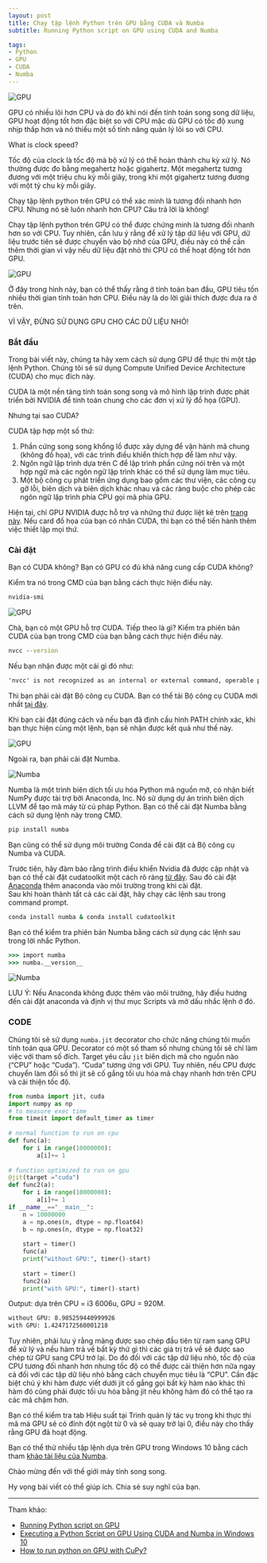 ```yaml
---
layout: post
title: Chạy tập lệnh Python trên GPU bằng CUDA và Numba
subtitle: Running Python script on GPU using CUDA and Numba

tags:
- Python
- GPU
- CUDA
- Numba
---
```


![GPU](https://boxxv.github.io/img/posts/0_PIGh7ZJ-5mc0y2EJ.png "GPU")

GPU có nhiều lõi hơn CPU và do đó khi nói đến tính toán song song dữ liệu, GPU hoạt động tốt hơn đặc biệt so với CPU mặc dù GPU có tốc độ xung nhịp thấp hơn và nó thiếu một số tính năng quản lý lõi so với CPU.

What is clock speed?

Tốc độ của clock là tốc độ mà bộ xử lý có thể hoàn thành chu kỳ xử lý. Nó thường được đo bằng megahertz hoặc gigahertz. Một megahertz tương đương với một triệu chu kỳ mỗi giây, trong khi một gigahertz tương đương với một tỷ chu kỳ mỗi giây.

Chạy tập lệnh python trên GPU có thể xác minh là tương đối nhanh hơn CPU.
Nhưng nó sẽ luôn nhanh hơn CPU?
Câu trả lời là không!

Chạy tập lệnh python trên GPU có thể được chứng minh là tương đối nhanh hơn so với CPU. Tuy nhiên, cần lưu ý rằng để xử lý tập dữ liệu với GPU, dữ liệu trước tiên sẽ được chuyển vào bộ nhớ của GPU, điều này có thể cần thêm thời gian vì vậy nếu dữ liệu đặt nhỏ thì CPU có thể hoạt động tốt hơn GPU.

![GPU](https://boxxv.github.io/img/posts/0_rPr6XW638a1Ztd6N.png "GPU")

Ở đây trong hình này, bạn có thể thấy rằng ở tính toán ban đầu, GPU tiêu tốn nhiều thời gian tính toán hơn CPU. Điều này là do lời giải thích được đưa ra ở trên.

VÌ VẬY, ĐỪNG SỬ DỤNG GPU CHO CÁC DỮ LIỆU NHỎ!


### Bắt đầu

Trong bài viết này, chúng ta hãy xem cách sử dụng GPU để thực thi một tập lệnh Python. Chúng tôi sẽ sử dụng Compute Unified Device Architecture (CUDA) cho mục đích này.

CUDA là một nền tảng tính toán song song và mô hình lập trình được phát triển bởi NVIDIA để tính toán chung cho các đơn vị xử lý đồ họa (GPU).

Nhưng tại sao CUDA?

CUDA tập hợp một số thứ:
1. Phần cứng song song khổng lồ được xây dựng để vận hành mã chung (không đồ họa), với các trình điều khiển thích hợp để làm như vậy.
2. Ngôn ngữ lập trình dựa trên C để lập trình phần cứng nói trên và một hợp ngữ mà các ngôn ngữ lập trình khác có thể sử dụng làm mục tiêu.
3. Một bộ công cụ phát triển ứng dụng bao gồm các thư viện, các công cụ gỡ lỗi, biên dịch và biên dịch khác nhau và các ràng buộc cho phép các ngôn ngữ lập trình phía CPU gọi mã phía GPU.

Hiện tại, chỉ GPU NVIDIA được hỗ trợ và những thứ được liệt kê trên [trang này](https://developer.nvidia.com/cuda-gpus). Nếu card đồ họa của bạn có nhân CUDA, thì bạn có thể tiến hành thêm việc thiết lập mọi thứ.

### Cài đặt

Bạn có CUDA không? Bạn có GPU có đủ khả năng cung cấp CUDA không?

Kiểm tra nó trong CMD của bạn bằng cách thực hiện điều này.
```bat
nvidia-smi
```

![GPU](https://boxxv.github.io/img/posts/0_Xywbyr_Gn-4pIzoM.png "GPU")

Chà, bạn có một GPU hỗ trợ CUDA. Tiếp theo là gì? Kiểm tra phiên bản CUDA của bạn trong CMD của bạn bằng cách thực hiện điều này.

```bat
nvcc --version
```

Nếu bạn nhận được một cái gì đó như:
```bat
'nvcc' is not recognized as an internal or external command, operable program or batch file.
```

Thì bạn phải cài đặt Bộ công cụ CUDA. Bạn có thể tải Bộ công cụ CUDA mới nhất [tại đây](https://developer.nvidia.com/cuda-toolkit-32-downloads).

Khi bạn cài đặt đúng cách và nếu bạn đã định cấu hình PATH chính xác, khi bạn thực hiện cùng một lệnh, bạn sẽ nhận được kết quả như thế này.

![GPU](https://boxxv.github.io/img/posts/0_t0jTtPnAoWZ_W0iM.png "GPU")


Ngoài ra, bạn phải cài đặt Numba.

![Numba](https://boxxv.github.io/img/posts/0_3PUwcZM65hLFY-YZ.png "Numba")

Numba là một trình biên dịch tối ưu hóa Python mã nguồn mở, có nhận biết NumPy được tài trợ bởi Anaconda, Inc. Nó sử dụng dự án trình biên dịch LLVM để tạo mã máy từ cú pháp Python. Bạn có thể cài đặt Numba bằng cách sử dụng lệnh này trong CMD.

```bat
pip install numba
```

Bạn cũng có thể sử dụng môi trường Conda để cài đặt cả Bộ công cụ Numba và CUDA.

Trước tiên, hãy đảm bảo rằng trình điều khiển Nvidia đã được cập nhật và bạn có thể cài đặt cudatoolkit một cách rõ ràng [từ đây](https://developer.nvidia.com/cuda-downloads). Sau đó cài đặt [Anaconda](https://www.anaconda.com/products/distribution) thêm anaconda vào môi trường trong khi cài đặt.  
Sau khi hoàn thành tất cả các cài đặt, hãy chạy các lệnh sau trong command prompt.

```bat
conda install numba & conda install cudatoolkit
```

Bạn có thể kiểm tra phiên bản Numba bằng cách sử dụng các lệnh sau trong lời nhắc Python.
```bat
>>> import numba
>>> numba.__version__
```

![Numba](https://boxxv.github.io/img/posts/0_HEGMsUlzBCp51XsN.png "Numba")

LƯU Ý: Nếu Anaconda không được thêm vào môi trường, hãy điều hướng đến cài đặt anaconda và định vị thư mục Scripts và mở dấu nhắc lệnh ở đó.


### CODE

Chúng tôi sẽ sử dụng `numba.jit` decorator  cho chức năng chúng tôi muốn tính toán qua GPU. Decorator có một số tham số nhưng chúng tôi sẽ chỉ làm việc với tham số đích. Target yêu cầu `jit` biên dịch mã cho nguồn nào (“CPU” hoặc “Cuda”). “Cuda” tương ứng với GPU. Tuy nhiên, nếu CPU được chuyển làm đối số thì jit sẽ cố gắng tối ưu hóa mã chạy nhanh hơn trên CPU và cải thiện tốc độ.

```python
from numba import jit, cuda
import numpy as np
# to measure exec time
from timeit import default_timer as timer  
 
# normal function to run on cpu
def func(a):                               
    for i in range(10000000):
        a[i]+= 1     
 
# function optimized to run on gpu
@jit(target ="cuda")                        
def func2(a):
    for i in range(10000000):
        a[i]+= 1
if __name__=="__main__":
    n = 10000000                           
    a = np.ones(n, dtype = np.float64)
    b = np.ones(n, dtype = np.float32)
     
    start = timer()
    func(a)
    print("without GPU:", timer()-start)   
     
    start = timer()
    func2(a)
    print("with GPU:", timer()-start)
```

Output: dựa trên CPU = i3 6006u, GPU = 920M.
```bat
without GPU: 8.985259440999926
with GPU: 1.4247172560001218
```

Tuy nhiên, phải lưu ý rằng mảng được sao chép đầu tiên từ ram sang GPU để xử lý và nếu hàm trả về bất kỳ thứ gì thì các giá trị trả về sẽ được sao chép từ GPU sang CPU trở lại. Do đó đối với các tập dữ liệu nhỏ, tốc độ của CPU tương đối nhanh hơn nhưng tốc độ có thể được cải thiện hơn nữa ngay cả đối với các tập dữ liệu nhỏ bằng cách chuyển mục tiêu là “CPU”. Cần đặc biệt chú ý khi hàm được viết dưới jit cố gắng gọi bất kỳ hàm nào khác thì hàm đó cũng phải được tối ưu hóa bằng jit nếu không hàm đó có thể tạo ra các mã chậm hơn.

Bạn có thể kiểm tra tab Hiệu suất tại Trình quản lý tác vụ trong khi thực thi mã mà GPU sẽ có đỉnh đột ngột từ 0 và sẽ quay trở lại 0, điều này cho thấy rằng GPU đã hoạt động.

Bạn có thể thử nhiều tập lệnh dựa trên GPU trong Windows 10 bằng cách tham [khảo tài liệu của Numba](https://numba.readthedocs.io/en/stable/cuda/index.html).

Chào mừng đến với thế giới máy tính song song.

Hy vọng bài viết có thể giúp ích. Chia sẻ suy nghĩ của bạn.


-----
Tham khảo:
- [Running Python script on GPU](https://www.geeksforgeeks.org/running-python-script-on-gpu/)
- [Executing a Python Script on GPU Using CUDA and Numba in Windows 10](https://medium.com/geekculture/executing-a-python-script-on-gpu-using-cuda-and-numba-in-windows-10-1a1b10c29c9)
- [How to run python on GPU with CuPy?](https://stackoverflow.com/questions/60027446/how-to-run-python-on-gpu-with-cupy)